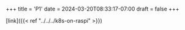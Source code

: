 +++
title = 'P1'
date = 2024-03-20T08:33:17-07:00
draft = false
+++

[link]({{< ref "../../../k8s-on-raspi" >}})
